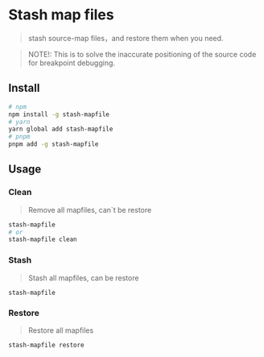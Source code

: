 # Stash map files

> stash source-map files，and restore them when you need.

> NOTE!: This is to solve the inaccurate positioning of the source code for breakpoint debugging.

## Install

```bash
# npm
npm install -g stash-mapfile
# yarn
yarn global add stash-mapfile
# pnpm
pnpm add -g stash-mapfile
```

## Usage

### Clean

> Remove all mapfiles, can\`t be restore

```bash
stash-mapfile
# or
stash-mapfile clean
```

### Stash

> Stash all mapfiles, can be restore

```shell
stash-mapfile
```

### Restore

> Restore all mapfiles

```shell
stash-mapfile restore
```
